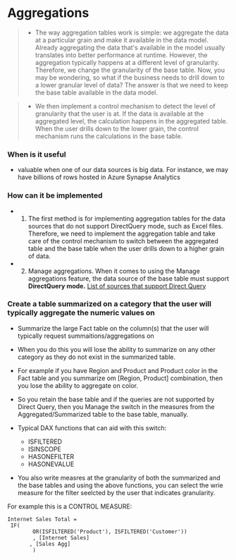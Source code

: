 # Aggregations

> - The way aggregation tables work is simple: we aggregate the data at a particular grain and make it available in the data model. Already aggregating the data that's available in the model usually translates into better performance at runtime. However, the aggregation typically happens at a different level of granularity. Therefore, we change the granularity of the base table. Now, you may be wondering, so what if the business needs to drill down to a lower granular level of data? The answer is that we need to keep the base table available in the data model. 

> - We then implement a control mechanism to detect the level of granularity that the user is at. If the data is available at the aggregated level, the calculation happens in the aggregated table. When the user drills down to the lower grain, the control mechanism runs the calculations in the base table. 

### When is it useful
- valuable when one of our data sources is big data. For instance, we may have billions of rows hosted in Azure Synapse Analytics

### How can it be implemented
- 1. The first method is for implementing aggregation tables for the data sources that do not support DirectQuery mode, such as Excel files. Therefore, we need to implement the aggregation table and take care of the control mechanism to switch between the aggregated table and the base table when the user drills down to a higher grain of data.

- 2.  Manage aggregations. When it comes to using the Manage aggregations feature, the data source of the base table must support **DirectQuery mode.**
[List of sources that support Direct Query](https://docs.microsoft.com/en-us/power-bi/connect-data/power-bi-data-sources?WT.mc_id=?WT.mc_id=DP-MVP-5003466.)

### Create a table summarized on a category that the user will typically aggregate the numeric values on
-  Summarize the large Fact table on the column(s) that the user will typically request summaitions/aggregations on
-  When you do this you will lose the ability to summarize on any other category as they do not exist in the summarized table. 
-  For example if you have Region and Product and Product color in the Fact table and you summarize om [Region, Product] combination, then you lose the ability to aggregate on color.
-  So you retain the base table and if the queries are not supported by Direct Query, then you Manage the switch in the measures from the Aggregated/Summarized table to the base table, manually.
 - Typical DAX functions that can aid with this switch:

    - ISFILTERED
    - ISINSCOPE
    - HASONEFILTER
    - HASONEVALUE
- You also write measres at the granularity of both the summarized and the base tables and using the above functions, you can select the wrie measure for the filter seelcted by the user that indicates granularity.

For example this is a CONTROL MEASURE:
```
Internet Sales Total =
 IF(
        OR(ISFILTERED('Product'), ISFILTERED('Customer'))
        , [Internet Sales]
       , [Sales Agg]
        )
```



 
 

